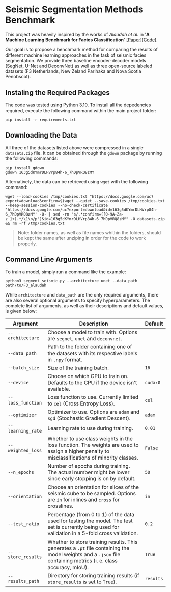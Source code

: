 # Seismic Segmentation Methods Benchmark

This project was heavily inspired by the works of *Alaudah et al.* in '**A Machine Learning Benchmark for Facies Classification**'  [[Paper]](https://arxiv.org/abs/1901.07659)[[Code]](https://github.com/yalaudah/facies_classification_benchmark).

Our goal is to propose a benchmark method for comparing the results of different machine learning approaches in the task of seismic facies segmentation. We provide three baseline encoder-decoder models (SegNet, U-Net and DeconvNet) as well as three open-source labeled datasets (F3 Netherlands, New Zeland Parihaka and Nova Scotia Penobscot).

## Instaling the Required Packages

The code was tested using Python 3.10. To install all the depedencies required, execute the following command within the main project folder:

```
pip install -r requirements.txt
```

## Downloading the Data

All three of the datasets listed above were compressed in a single `datasets.zip` file. It can be obtained through the `gdown` package by running the following commands:

```
pip install gdown
gdown 163g5dKYmrDLHVrp84h-6_7hDpVRQ8zMY
```

Alternatively, the data can be retrieved using `wget` with the following command:

```
wget --load-cookies /tmp/cookies.txt "https://docs.google.com/uc?export=download&confirm=$(wget --quiet --save-cookies /tmp/cookies.txt --keep-session-cookies --no-check-certificate 'https://docs.google.com/uc?export=download&id=163g5dKYmrDLHVrp84h-6_7hDpVRQ8zMY' -O- | sed -rn 's/.*confirm=([0-9A-Za-z_]+).*/\1\n/p')&id=163g5dKYmrDLHVrp84h-6_7hDpVRQ8zMY" -O datasets.zip && rm -rf /tmp/cookies.txt
```

> Note: folder names, as well as file names whithin the folders, should be kept the same after unziping in order for the code to work properly.

## Command Line Arguments

To train a model, simply run a command like the example:

```
python3 segment_seismic.py --architecture unet --data_path path/to/F3_alaudah
```

While ``architecture`` and ``data_path`` are the only required arguments, there are also several optional arguments to specify hyperparameters. The complete list of arguments, as well as their descriptions and default values, is given below:

|Argument|Description|Default|
|-|-|-|
|`--architecture`|Choose a model to train with. Options are `segnet`, `unet` and `deconvnet`.||
|`--data_path`|Path to the folder containing one of the datasets with its respective labels in `.npy` format.||
|`--batch_size`|Size of the training batch.|`16`|
|`--device`|Choose on which GPU to train on. Defaults to the CPU if the device isn't available.|`cuda:0`|
|`--loss_function`|Loss function to use. Currently limited to `cel` (Cross Entropy Loss).|`cel`|
|`--optimizer`|Optimizer to use. Options are `adam` and `sgd` (Stochastic Gradient Descent).|`adam`|
|`--learning_rate`|Learning rate to use during training.|`0.01`|
|`--weighted_loss`|Whether to use class weights in the loss function. The weights are used to assign a higher penalty to misclassifications of minority classes.|`False`|
|`--n_epochs`|Number of epochs during training. The actual number might be lower since early stopping is on by default.|`50`|
|`--orientation`|Choose an orientation for slices of the seismic cube to be sampled. Options are `in` for inlines and `cross` for crosslines.|`in`|
|`--test_ratio`|Percentage (from 0 to 1) of the data used for testing the model. The test set is currently being used for validation in a 5-fold cross validation.|`0.2`|
|`--store_results`|Whether to store training results. This generates a `.pt` file containing the model weights and a `.json` file containing metrics (i. e. class accuracy, mIoU).|`True`|
|`--results_path`|Directory for storing training results (if `store_results` is set to `True`).|`results`|

